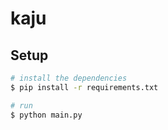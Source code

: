 # kaju

## Setup

```bash
# install the dependencies
$ pip install -r requirements.txt

# run
$ python main.py
```